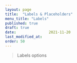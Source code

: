 ```yaml
---
layout: page
title:  "Labels & Placeholders"
menu_title: "Labels"
published: true
draft: true
date:               2021-11-20
last_modified_at:   
order: 50
---
```

> Labels options